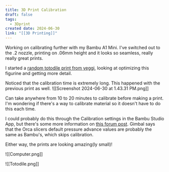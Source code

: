 ```yaml
---
title: 3D Print Calibration
draft: false
tags:
  - 3Dprint
created date: 2024-06-30
link: "[[3D Printing]]"
---
```

Working on calibrating further with my Bambu A1 Mini. I've switched out to the .2 nozzle, printing on .06mm height and it looks so seamless, really really great prints. 

I started a [random totodile print from yeggi](https://www.yeggi.com/q/pokemon/2/), looking at optimizing this figurine and getting more detail.

Noticed that the calibration time is extremely long. This happened with the previous print as well. 
![[Screenshot 2024-06-30 at 1.43.31 PM.png]]

Can take anywhere from 10 to 20 minutes to calibrate before making a print. I'm wondering if there's a way to calibrate material so it doesn't have to do this each time. 

I could probably do this through the Calibration settings in the Bambu Studio App, but there's some more information on [this forum post](https://forum.bambulab.com/t/calibrating-extrusion-taking-along-time-at-start-or-prints/46068/5). Gimbal says that the Orca slicers default pressure advance values are probably the same as Bambu's, which skips calibration. 

Either way, the prints are looking amazing(ly small)!

![[Computer.png]]

![[Totodile.png]]